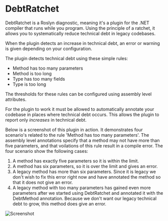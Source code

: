 # DebtRatchet
DebtRatchet is a Roslyn diagnostic, meaning it's a plugin for the .NET compiler that runs while you program. Using the principle of a ratchet, it allows you to systematically reduce technical debt in legacy codebases. 

When the plugin detects an increase in technical debt, an error or warning is given depending on your configuration.

The plugin detects technical debt using these simple rules:
* Method has too many parameters
* Method is too long
* Type has too many fields
* Type is too long

The thresholds for these rules can be configured using assembly level attributes.

For the plugin to work it must be allowed to automatically annotate your codebase in places where technical debt occurs.
This allows the plugin to report only *increases* in technical debt.

Below is a screenshot of this plugin in action. It demonstrates four scenario's related to the rule 'Method has too many parameters'. The assembly level annotations specify that a method may not have more than five parameters, and that voilations of this rule result in a compile error. The four scenario show the following cases:

1. A method has exactly five parameters so it is within the limit.
2. A method has six parameters, so it is over the limit and gives an error.
3. A legacy method has more than six parameters. Since it is legacy we don't wish to fix this error right now and have annotated the method so that it does not give an error.
4. A legacy method with too many parameters has gained even more parameters after we started using DebtRatchet and annotated it with the DebtMethod annotation. Because we don't want our legacy technical debt to grow, this method does give an error.

![Screenshot](http://i.imgur.com/6Gp7qMm.png)

